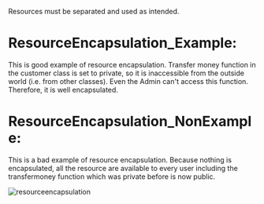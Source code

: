 Resources must be separated and used as intended.
# ResourceEncapsulation_Example:
This is good example of resource encapsulation. Transfer money function in the customer class is set to private, so it is inaccessible from the outside world (i.e. from other classes). Even the Admin can't access this function. Therefore, it is well encapsulated.

# ResourceEncapsulation_NonExample:
This is a bad example of resource encapsulation. Because nothing is encapsulated, all the resource are available to every user including the transfermoney function which was private before is now public.




















![resourceencapsulation](https://user-images.githubusercontent.com/31521112/32199925-8ca4b72c-bd94-11e7-83b5-8e2dce087b03.jpg)
